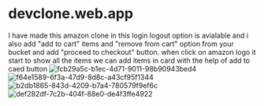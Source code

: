 # devclone.web.app
I have made this amazon clone in this login logout option is avialable and i also add "add to cart" items and "remove from cart" option from your bucket and add "proceed to checkout" button.
when click on amazon logo it start to show all the items
we can add items in card with the help of add to caed button
![fcb29a5c-b1ec-4d71-9011-98b90943bed4](https://user-images.githubusercontent.com/88870718/182297594-c4c8f0a1-4a7a-4d5b-b808-639d502fdfca.jpg)
![f64e1589-6f3a-47d9-8d8c-a43cf95f1344](https://user-images.githubusercontent.com/88870718/182297619-13d36250-cff3-40cc-99ae-d522b55e65fb.jpg)
![b2db1865-843d-4209-b7a4-780579f9ef6c](https://user-images.githubusercontent.com/88870718/182297635-517d4ac4-6e08-4109-b9d1-c3aca176301a.jpg)
![def282df-7c2b-404f-88e0-de4f3ffe4922](https://user-images.githubusercontent.com/88870718/182297647-d5aa7fa6-5910-46ca-8551-cdd05023ee8f.jpg)
